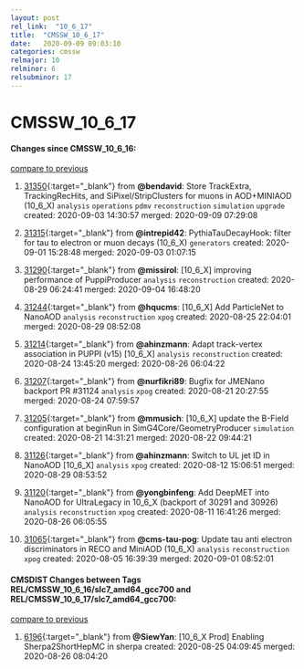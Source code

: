 ```yaml
---
layout: post
rel_link:  "10_6_17"
title:  "CMSSW_10_6_17"
date:   2020-09-09 09:03:10
categories: cmssw
relmajor: 10
relminor: 6
relsubminor: 17
---
```


# CMSSW_10_6_17
#### Changes since CMSSW_10_6_16:
[compare to previous](https://github.com/cms-sw/cmssw/compare/CMSSW_10_6_16...CMSSW_10_6_17)



1. [31350](http://github.com/cms-sw/cmssw/pull/31350){:target="_blank"}  from **@bendavid**: Store TrackExtra, TrackingRecHits, and SiPixel/StripClusters for muons in AOD+MINIAOD (10_6_X) `analysis`  `operations`  `pdmv`  `reconstruction`  `simulation`  `upgrade`  created: 2020-09-03 14:30:57 merged: 2020-09-09 07:29:08



2. [31315](http://github.com/cms-sw/cmssw/pull/31315){:target="_blank"}  from **@intrepid42**: PythiaTauDecayHook: filter for tau to electron or muon decays (10_6_X) `generators`  created: 2020-09-01 15:28:48 merged: 2020-09-03 01:07:15



3. [31290](http://github.com/cms-sw/cmssw/pull/31290){:target="_blank"}  from **@missirol**: [10_6_X] improving performance of PuppiProducer `analysis`  `reconstruction`  created: 2020-08-29 06:24:41 merged: 2020-09-04 16:48:20



4. [31244](http://github.com/cms-sw/cmssw/pull/31244){:target="_blank"}  from **@hqucms**: [10_6_X] Add ParticleNet to NanoAOD `analysis`  `reconstruction`  `xpog`  created: 2020-08-25 22:04:01 merged: 2020-08-29 08:52:08



5. [31214](http://github.com/cms-sw/cmssw/pull/31214){:target="_blank"}  from **@ahinzmann**: Adapt track-vertex association in PUPPI (v15) [10_6_X] `analysis`  `reconstruction`  created: 2020-08-24 13:45:20 merged: 2020-08-26 06:04:22



6. [31207](http://github.com/cms-sw/cmssw/pull/31207){:target="_blank"}  from **@nurfikri89**: Bugfix for JMENano backport PR #31124 `analysis`  `xpog`  created: 2020-08-21 20:27:55 merged: 2020-08-24 07:59:57



7. [31205](http://github.com/cms-sw/cmssw/pull/31205){:target="_blank"}  from **@mmusich**: [10_6_X] update the B-Field configuration at beginRun in SimG4Core/GeometryProducer `simulation`  created: 2020-08-21 14:31:21 merged: 2020-08-22 09:44:21



8. [31126](http://github.com/cms-sw/cmssw/pull/31126){:target="_blank"}  from **@ahinzmann**: Switch to UL jet ID in NanoAOD [10_6_X] `analysis`  `xpog`  created: 2020-08-12 15:06:51 merged: 2020-08-29 08:53:52



9. [31120](http://github.com/cms-sw/cmssw/pull/31120){:target="_blank"}  from **@yongbinfeng**: Add DeepMET into NanoAOD for UltraLegacy in 10_6_X (backport of 30291 and 30926) `analysis`  `reconstruction`  `xpog`  created: 2020-08-11 16:41:26 merged: 2020-08-26 06:05:55



10. [31065](http://github.com/cms-sw/cmssw/pull/31065){:target="_blank"}  from **@cms-tau-pog**: Update tau anti electron discriminators in RECO and MiniAOD (10_6_X) `analysis`  `reconstruction`  `xpog`  created: 2020-08-05 16:39:39 merged: 2020-09-01 08:52:01



#### CMSDIST Changes between Tags REL/CMSSW_10_6_16/slc7_amd64_gcc700 and REL/CMSSW_10_6_17/slc7_amd64_gcc700:
[compare to previous](https://github.com/cms-sw/cmsdist/compare/REL/CMSSW_10_6_16/slc7_amd64_gcc700...REL/CMSSW_10_6_17/slc7_amd64_gcc700)



1. [6196](http://github.com/cms-sw/cmsdist/pull/6196){:target="_blank"}  from **@SiewYan**: [10_6_X Prod] Enabling Sherpa2ShortHepMC in sherpa created: 2020-08-25 04:09:45 merged: 2020-08-26 08:04:20
